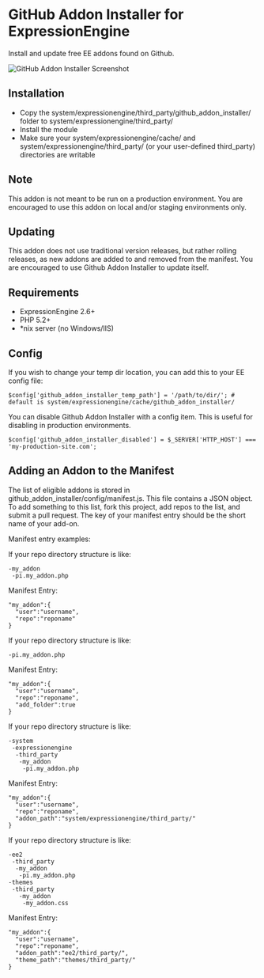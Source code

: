 # GitHub Addon Installer for ExpressionEngine

Install and update free EE addons found on Github.

![GitHub Addon Installer Screenshot](http://f.cl.ly/items/0b1z031o2l3g2X221E1Z/Screen%20shot%202011-07-04%20at%2012.09.38%20PM.png)

## Installation

* Copy the system/expressionengine/third_party/github_addon_installer/ folder to system/expressionengine/third_party/
* Install the module
* Make sure your system/expressionengine/cache/ and system/expressionengine/third_party/ (or your user-defined third_party) directories are writable

## Note

This addon is not meant to be run on a production environment. You are encouraged to use this addon on local and/or staging environments only.

## Updating

This addon does not use traditional version releases, but rather rolling releases, as new addons are added to and removed from the manifest. You are encouraged to use Github Addon Installer to update itself.

## Requirements

* ExpressionEngine 2.6+
* PHP 5.2+
* *nix server (no Windows/IIS)

## Config

If you wish to change your temp dir location, you can add this to your EE config file:

    $config['github_addon_installer_temp_path'] = '/path/to/dir/'; # default is system/expressionengine/cache/github_addon_installer/

You can disable Github Addon Installer with a config item. This is useful for disabling in production environments.

    $config['github_addon_installer_disabled'] = $_SERVER['HTTP_HOST'] === 'my-production-site.com';

## Adding an Addon to the Manifest

The list of eligible addons is stored in github_addon_installer/config/manifest.js. This file contains a JSON object. To add something to this list, fork this project, add repos to the list, and submit a pull request. The key of your manifest entry should be the short name of your add-on.

Manifest entry examples:

If your repo directory structure is like:

    -my_addon
     -pi.my_addon.php

Manifest Entry:

    "my_addon":{
      "user":"username",
      "repo":"reponame"
    }

If your repo directory structure is like:

    -pi.my_addon.php

Manifest Entry:

    "my_addon":{
      "user":"username",
      "repo":"reponame",
      "add_folder":true
    }

If your repo directory structure is like:

    -system
     -expressionengine
      -third_party
       -my_addon
        -pi.my_addon.php

Manifest Entry:

    "my_addon":{
      "user":"username",
      "repo":"reponame",
      "addon_path":"system/expressionengine/third_party/"
    }

If your repo directory structure is like:

    -ee2
     -third_party
      -my_addon
       -pi.my_addon.php
    -themes
     -third_party
       -my_addon
        -my_addon.css

Manifest Entry:

    "my_addon":{
      "user":"username",
      "repo":"reponame",
      "addon_path":"ee2/third_party/",
      "theme_path":"themes/third_party/"
    }
